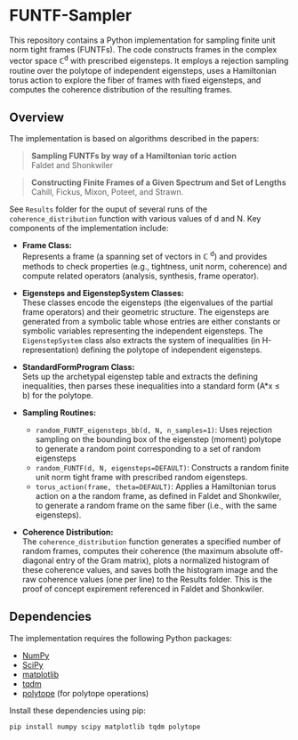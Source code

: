# FUNTF-Sampler

This repository contains a Python implementation for sampling finite unit norm tight frames (FUNTFs). The code constructs frames in the complex vector space ℂ<sup>d</sup> with prescribed eigensteps. It employs a rejection sampling routine over the polytope of independent eigensteps, uses a Hamiltonian torus action to explore the fiber of frames with fixed eigensteps, and computes the coherence distribution of the resulting frames.

## Overview  

The implementation is based on algorithms described in the papers:  

> **Sampling FUNTFs by way of a Hamiltonian toric action**  
> Faldet and Shonkwiler


> **Constructing Finite Frames of a Given Spectrum and Set of Lengths**  
> Cahill, Fickus, Mixon, Poteet, and Strawn.   

See `Results` folder for the ouput of several runs of the `coherence_distribution` function with various values of d and N. Key components of the implementation include:  

- **Frame Class:**   
Represents a frame (a spanning set of vectors in ℂ <sup>d</sup>) and provides methods to check properties (e.g., tightness, unit norm, coherence) and compute related operators (analysis, synthesis, frame operator).  

- **Eigensteps and EigenstepSystem Classes:**  
These classes encode the eigensteps (the eigenvalues of the partial frame operators) and their geometric structure. The eigensteps are generated from a symbolic table whose entries are either constants or symbolic variables representing the independent eigensteps. The `EigenstepSystem` class also extracts the system of inequalities (in H-representation) defining the polytope of independent eigensteps.    

- **StandardFormProgram Class:**  
Sets up the archetypal eigenstep table and extracts the defining inequalities, then parses these inequalities into a standard form (A*x ≤ b) for the polytope.   

- **Sampling Routines:**  

  - `random_FUNTF_eigensteps_bb(d, N, n_samples=1)`: Uses rejection sampling on the bounding box of the eigenstep (moment) polytope to generate a random point corresponding to a set of random eigensteps
  - `random_FUNTF(d, N, eigensteps=DEFAULT)`: Constructs a random finite unit norm tight frame with prescribed random eigensteps.
  - `torus_action(frame, theta=DEFAULT)`: Applies a Hamiltonian torus action on a the random frame, as defined in Faldet and Shonkwiler, to generate a random frame on the same fiber (i.e., with the same eigensteps).

- **Coherence Distribution:**  
    The `coherence_distribution` function generates a specified number of random frames, computes their coherence (the maximum absolute off-diagonal entry of the Gram matrix), plots a normalized histogram of these coherence values, and saves both the histogram image and the raw coherence values (one per line) to the Results folder. This is the proof of concept expirement referenced in Faldet and Shonkwiler.   

## Dependencies  

The implementation requires the following Python packages:
- [NumPy](https://numpy.org/)
- [SciPy](https://www.scipy.org/)
- [matplotlib](https://matplotlib.org/)
- [tqdm](https://github.com/tqdm/tqdm)
- [polytope](https://github.com/cvxgrp/polytope) (for polytope operations)

Install these dependencies using pip:

```bash
pip install numpy scipy matplotlib tqdm polytope
